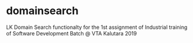 # domainsearch
LK Domain Search functionalty for the 1st assignment of Industrial training of Software Development Batch @ VTA Kalutara 2019
